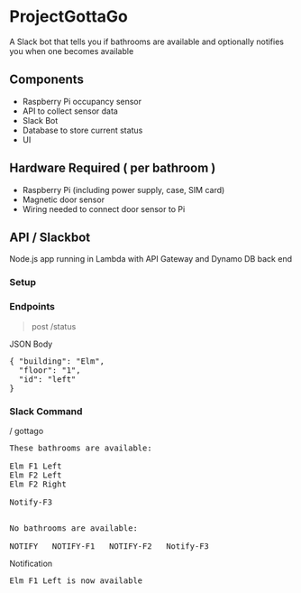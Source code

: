 # ProjectGottaGo
A Slack bot that tells you if bathrooms are available and optionally notifies you when one becomes available


## Components
* Raspberry Pi occupancy sensor
* API to collect sensor data
* Slack Bot
* Database to store current status
* UI

## Hardware Required ( per bathroom )
* Raspberry Pi (including power supply, case, SIM card)
* Magnetic door sensor
* Wiring needed to connect door sensor to Pi 


## API / Slackbot
Node.js app running in Lambda with API Gateway and Dynamo DB back end

### Setup ###


### Endpoints ###
> post /status

JSON Body
<pre>
{ "building": "Elm",
  "floor": "1",
  "id": "left"
}
</pre>


### Slack Command    
/ gottago

<pre>
These bathrooms are available:

Elm F1 Left
Elm F2 Left
Elm F2 Right

Notify-F3

</pre>


<pre>
No bathrooms are available:

NOTIFY   NOTIFY-F1   NOTIFY-F2   Notify-F3
</pre>

Notification
<pre>
Elm F1 Left is now available
</pre>
